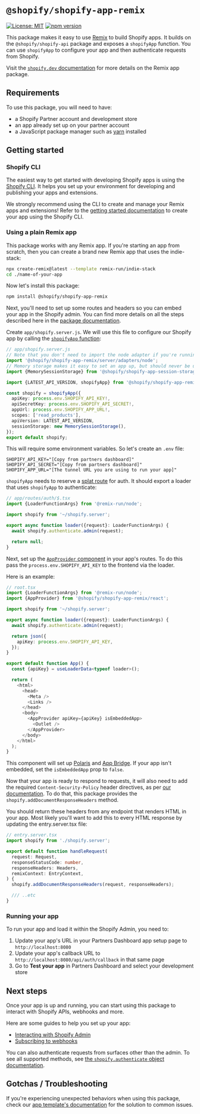 # `@shopify/shopify-app-remix`

<!-- ![Build Status]() -->

[![License: MIT](https://img.shields.io/badge/License-MIT-green.svg)](LICENSE.md)
[![npm version](https://badge.fury.io/js/%40shopify%2Fshopify-app-remix.svg)](https://badge.fury.io/js/%40shopify%2Fshopify-app-remix)

This package makes it easy to use [Remix](https://remix.run/) to build Shopify apps.
It builds on the `@shopify/shopify-api` package and exposes a `shopifyApp` function. You can use `shopifyApp` to configure your app and then authenticate requests from Shopify.

Visit the [`shopify.dev` documentation](https://shopify.dev/docs/api/shopify-app-remix) for more details on the Remix app package.

## Requirements

To use this package, you will need to have:

- a Shopify Partner account and development store
- an app already set up on your partner account
- a JavaScript package manager such as [yarn](https://yarnpkg.com) installed

## Getting started

### Shopify CLI

The easiest way to get started with developing Shopify apps is using the [Shopify CLI](https://shopify.dev/docs/apps/tools/cli).
It helps you set up your environment for developing and publishing your apps and extensions.

We strongly recommend using the CLI to create and manage your Remix apps and extensions!
Refer to the [getting started documentation](https://shopify.dev/docs/apps/getting-started/create) to create your app using the Shopify CLI.

### Using a plain Remix app

This package works with any Remix app. If you're starting an app from scratch, then you can create a brand new Remix app that uses the indie-stack:

```bash
npx create-remix@latest --template remix-run/indie-stack
cd ./name-of-your-app
```

Now let's install this package:

```bash
npm install @shopify/shopify-app-remix
```

Next, you'll need to set up some routes and headers so you can embed your app in the Shopify admin.
You can find more details on all the steps described here in the [package documentation](https://shopify.dev/docs/api/shopify-app-remix).

Create `app/shopify.server.js`. We will use this file to configure our Shopify app by calling the [`shopifyApp` function](https://shopify.dev/docs/api/shopify-app-remix/latest/entrypoints/shopifyapp):

```ts
// app/shopify.server.js
// Note that you don't need to import the node adapter if you're running on a different runtime.
import '@shopify/shopify-app-remix/server/adapters/node';
// Memory storage makes it easy to set an app up, but should never be used in production.
import {MemorySessionStorage} from '@shopify/shopify-app-session-storage-memory';

import {LATEST_API_VERSION, shopifyApp} from '@shopify/shopify-app-remix';

const shopify = shopifyApp({
  apiKey: process.env.SHOPIFY_API_KEY!,
  apiSecretKey: process.env.SHOPIFY_API_SECRET!,
  appUrl: process.env.SHOPIFY_APP_URL!,
  scopes: ['read_products'],
  apiVersion: LATEST_API_VERSION,
  sessionStorage: new MemorySessionStorage(),
});
export default shopify;
```

This will require some environment variables. So let's create an `.env` file:

```env
SHOPIFY_API_KEY="[Copy from partners dashboard]"
SHOPIFY_API_SECRET="[Copy from partners dashboard]"
SHOPIFY_APP_URL="[The tunnel URL you are using to run your app]"
```

`shopifyApp` needs to reserve a [splat route](https://remix.run/docs/en/main/guides/routing#splats) for auth.
It should export a loader that uses `shopifyApp` to authenticate:

```ts
// app/routes/auth/$.tsx
import {LoaderFunctionArgs} from '@remix-run/node';

import shopify from '~/shopify.server';

export async function loader({request}: LoaderFunctionArgs) {
  await shopify.authenticate.admin(request);

  return null;
}
```

Next, set up the [`AppProvider` component](https://shopify.dev/docs/api/shopify-app-remix/latest/entrypoints/appprovider) in your app's routes. To do this pass the `process.env.SHOPIFY_API_KEY` to the frontend via the loader.

Here is an example:

```ts
// root.tsx
import {LoaderFunctionArgs} from '@remix-run/node';
import {AppProvider} from '@shopify/shopify-app-remix/react';

import shopify from '~/shopify.server';

export async function loader({request}: LoaderFunctionArgs) {
  await shopify.authenticate.admin(request);

  return json({
    apiKey: process.env.SHOPIFY_API_KEY,
  });
}

export default function App() {
  const {apiKey} = useLoaderData<typeof loader>();

  return (
    <html>
      <head>
        <Meta />
        <Links />
      </head>
      <body>
        <AppProvider apiKey={apiKey} isEmbeddedApp>
          <Outlet />
        </AppProvider>
      </body>
    </html>
  );
}
```

This component will set up [Polaris](https://polaris.shopify.com/components/utilities/app-provider) and [App Bridge](https://shopify.dev/tools/app-bridge). If your app isn't embedded, set the `isEmbeddedApp` prop to `false`.

Now that your app is ready to respond to requests, it will also need to add the required `Content-Security-Policy` header directives, as per [our documentation](https://shopify.dev/docs/apps/store/security/iframe-protection).
To do that, this package provides the `shopify.addDocumentResponseHeaders` method.

You should return these headers from any endpoint that renders HTML in your app.
Most likely you'll want to add this to every HTML response by updating the entry.server.tsx file:

```ts
// entry.server.tsx
import shopify from './shopify.server';

export default function handleRequest(
  request: Request,
  responseStatusCode: number,
  responseHeaders: Headers,
  remixContext: EntryContext,
) {
  shopify.addDocumentResponseHeaders(request, responseHeaders);

  /// ..etc
}
```

### Running your app

To run your app and load it within the Shopify Admin, you need to:

1. Update your app's URL in your Partners Dashboard app setup page to `http://localhost:8080`
1. Update your app's callback URL to `http://localhost:8080/api/auth/callback` in that same page
1. Go to **Test your app** in Partners Dashboard and select your development store

## Next steps

Once your app is up and running, you can start using this package to interact with Shopify APIs, webhooks and more.

Here are some guides to help you set up your app:

- [Interacting with Shopify Admin](https://shopify.dev/docs/api/shopify-app-remix/latest/guide-admin)
- [Subscribing to webhooks](https://shopify.dev/docs/api/shopify-app-remix/latest/guide-webhooks)

You can also authenticate requests from surfaces other than the admin.
To see all supported methods, see [the `shopify.authenticate` object documentation](https://shopify.dev/docs/api/shopify-app-remix/latest/authenticate).

## Gotchas / Troubleshooting

If you're experiencing unexpected behaviors when using this package, check our [app template's documentation](https://github.com/Shopify/shopify-app-template-remix#gotchas--troubleshooting) for the solution to common issues.
